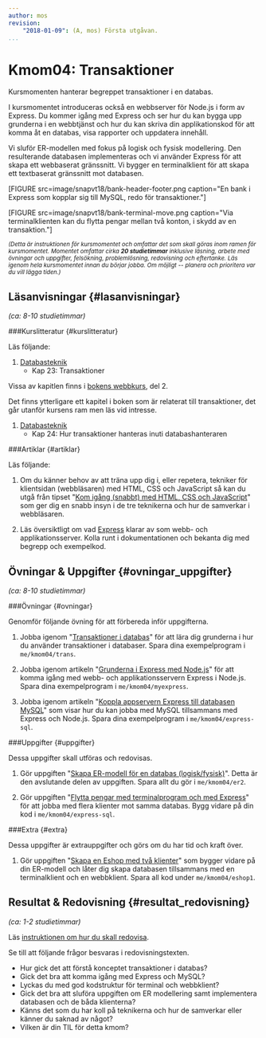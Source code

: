 ```yaml
---
author: mos
revision:
    "2018-01-09": (A, mos) Första utgåvan.
...
```

Kmom04: Transaktioner
====================================

Kursmomenten hanterar begreppet transaktioner i en databas.

I kursmomentet introduceras också en webbserver för Node.js i form av Express. Du kommer igång med Express och ser hur du kan bygga upp grunderna i en webbtjänst och hur du kan skriva din applikationskod för att komma åt en databas, visa rapporter och uppdatera innehåll.

Vi sluför ER-modellen med fokus på logisk och fysisk modellering. Den resulterande databasen implementeras och vi använder Express för att skapa ett webbaserat gränssnitt. Vi bygger en terminalklient för att skapa ett textbaserat gränssnitt mot databasen.

<!--more-->

[FIGURE src=image/snapvt18/bank-header-footer.png caption="En bank i Express som kopplar sig till MySQL, redo för transaktioner."]

[FIGURE src=image/snapvt18/bank-terminal-move.png caption="Via terminalklienten kan du flytta pengar mellan två konton, i skydd av en transaktion."]

<small><i>(Detta är instruktionen för kursmomentet och omfattar det som skall göras inom ramen för kursmomentet. Momentet omfattar cirka **20 studietimmar** inklusive läsning, arbete med övningar och uppgifter, felsökning, problemlösning, redovisning och eftertanke. Läs igenom hela kursmomentet innan du börjar jobba. Om möjligt -- planera och prioritera var du vill lägga tiden.)</i></small>



Läsanvisningar  {#lasanvisningar}
---------------------------------

*(ca: 8-10 studietimmar)*


###Kurslitteratur  {#kurslitteratur}

Läs följande:

1. [Databasteknik](kunskap/boken-databasteknik)
    * Kap 23: Transaktioner

Vissa av kapitlen finns i [bokens webbkurs](http://www.databasteknik.se/webbkursen/), del 2.

Det finns ytterligare ett kapitel i boken som är relaterat till transaktioner, det går utanför kursens ram men läs vid intresse.

1. [Databasteknik](kunskap/boken-databasteknik)
    * Kap 24: Hur transaktioner hanteras inuti databashanteraren



###Artiklar {#artiklar}

Läs följande:

1. Om du känner behov av att träna upp dig i, eller repetera, tekniker för klientsidan (webbläsaren) med HTML, CSS och JavaScript så kan du utgå från tipset "[Kom igång (snabbt) med HTML, CSS och JavaScript](coachen/kom-igang-snabbt-med-html-css-och-javascript)" som ger dig en snabb insyn i de tre teknikerna och hur de samverkar i webbläsaren.

1. Läs översiktligt om vad [Express](http://expressjs.com/) klarar av som webb- och applikationsserver. Kolla runt i dokumentationen och bekanta dig med begrepp och exempelkod.



Övningar & Uppgifter  {#ovningar_uppgifter}
-------------------------------------------

*(ca: 8-10 studietimmar)*


<!--
1. Du behöver ha grundläggande koll på HTML och CSS. Som en uppfräschning av dina kunskaper, eller som en kort intro, så jobbar du igenom materialet i tipset "[Kom igång (snabbt) med HTML, CSS och JavaScript](coachen/kom-igang-snabbt-med-html-css-och-javascript)". Jobba igenom materialet grundligt eller översiktligt, beroende på ditt eget behov.
-->



###Övningar {#ovningar}

Genomför följande övning för att förbereda inför uppgifterna.

1. Jobba igenom "[Transaktioner i databas](kunskap/transaktioner-i-databas)" för att lära dig grunderna i hur du använder transaktioner i databaser. Spara dina exempelprogram i `me/kmom04/trans`.

1. Jobba igenom artikeln "[Grunderna i Express med Node.js](kunskap/grunderna-i-express-med-nodejs)" för att komma igång med webb- och applikationsservern Express i Node.js. Spara dina exempelprogram i `me/kmom04/myexpress`.

1. Jobba igenom artikeln "[Koppla appservern Express till databasen MySQL](kunskap/koppla-appservern-express-till-databasen-mysql)" som visar hur du kan jobba med MySQL tillsammans med Express och Node.js. Spara dina exempelprogram i `me/kmom04/express-sql`.


<!--
1. Update transaktions (new article) with document on Isolation levels and Dirty reads and Deadlock. Eventuell klient för att testa låsning? https://docs.google.com/document/d/15k4XbQxNOpJp-sqxwWX-FmG8UyerGSF36YDerSelbBc/preview
-->



###Uppgifter {#uppgifter}

Dessa uppgifter skall utföras och redovisas.

1. Gör uppgiften "[Skapa ER-modell för en databas (logisk/fysisk)](uppgift/skapa-er-modell-for-en-databas-logisk-fysisk)". Detta är den avslutande delen av uppgiften. Spara allt du gör i `me/kmom04/er2`.

1. Gör uppgiften "[Flytta pengar med terminalprogram och med Express](uppgift/flytta-pengar-med-terminal-program-och-med-express)" för att jobba med flera klienter mot samma databas. Bygg vidare på din kod i `me/kmom04/express-sql`.



###Extra {#extra}

Dessa uppgifter är extrauppgifter och görs om du har tid och kraft över.

1. Gör uppgiften "[Skapa en Eshop med två klienter](uppgift/skapa-eshop-med-tva-klienter)" som bygger vidare på din ER-modell och låter dig skapa databasen tillsammans med en terminalklient och en webbklient. Spara all kod under `me/kmom04/eshop1`.



Resultat & Redovisning  {#resultat_redovisning}
-----------------------------------------------

*(ca: 1-2 studietimmar)*

Läs [instruktionen om hur du skall redovisa](./../redovisa).

Se till att följande frågor besvaras i redovisningstexten.

* Hur gick det att förstå konceptet transaktioner i databas?
* Gick det bra att komma igång med Express och MySQL?
* Lyckas du med god kodstruktur för terminal och webbklient?
* Gick det bra att sluföra uppgiften om ER modellering samt implementera databasen och de båda klienterna?
* Känns det som du har koll på teknikerna och hur de samverkar eller känner du saknad av något?
* Vilken är din TIL för detta kmom?
